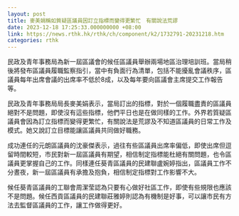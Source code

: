 ```yaml
---
layout: post
title: 麥美娟稱如質疑區議員因訂立指標而變得更繁忙　有關說法荒謬
date: 2023-12-18 17:25:33.000000000 +08:00
link: https://news.rthk.hk/rthk/ch/component/k2/1732791-20231218.htm
categories: rthk
---
```


民政及青年事務局為新一屆區議會的候任區議員舉辦兩場地區治理培訓班。當局稍後將發布區議員履職監察指引，當中有負面行為清單，包括不能擾亂會議秩序，區議員每年出席會議的出席率不低於8成，以及每年要向區議會主席提交工作報告等。

民政及青年事務局局長麥美娟表示，當局訂出的指標，對於一個履職盡責的區議員絕對不是問題，即使沒有這些指標，他們平日也是在做同樣的工作。外界若質疑區議員會因為訂立指標而變得更繁忙，有關說法是荒謬及不知道區議員的日常工作及模式。她又說訂立目標能讓區議員共同做好職務。

成功連任的元朗區議員的沈豪傑表示，過往有些區議員出席率偏低，即使出席但逗留時間較短，市民對新一屆區議員有期望，相信制定指標能杜絕有關問題，也令區議員更掌握自己的工作。同樣連任葵青區議員的民建聯盧婉婷指出，區議員工作不分晝夜，新一屆區議員有承擔及抱負，相信制定指標對工作影響不大。

候任葵青區議員的工聯會周潔莹認為只要有心做好社區工作，即使有些規限也應該不是問題。候任西貢區議員的民建聯莊雅婷則認為有機制是好事，可以讓市民有方法去監督區議員的工作，讓工作做得更好。
